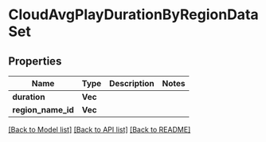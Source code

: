 # CloudAvgPlayDurationByRegionDataSet

## Properties

Name | Type | Description | Notes
------------ | ------------- | ------------- | -------------
**duration** | **Vec<i64>** |  | 
**region_name_id** | **Vec<String>** |  | 

[[Back to Model list]](../README.md#documentation-for-models) [[Back to API list]](../README.md#documentation-for-api-endpoints) [[Back to README]](../README.md)


